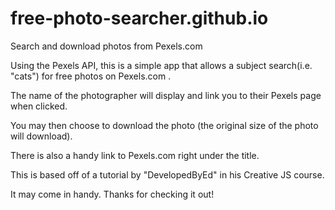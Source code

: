 # free-photo-searcher.github.io
Search and download photos from Pexels.com 

Using the Pexels API, this is a simple app that allows a subject search(i.e. "cats") for free photos on Pexels.com .

The name of the photographer will display and link you to their Pexels page when clicked.

You may then choose to download the photo (the original size of the photo will download).

There is also a handy link to Pexels.com right under the title.

This is based off of a tutorial by "DevelopedByEd" in his Creative JS course.

It may come in handy. Thanks for checking it out!
